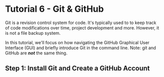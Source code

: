 # Tutorial 6 - Git & GitHub

Git is a revision control system for code. It's typically used to to keep track of code modifications over time, project development and more. However, it is not a file backup system.

In this tutorial, we'll focus on how navigating the GitHub Graphical User Interface (GUI) and briefly introduce Git in the command line.
Note: git and GitHub are <b><i>not</i></b> the same thing.

## Step 1: Install Git and Create a GitHub Account

